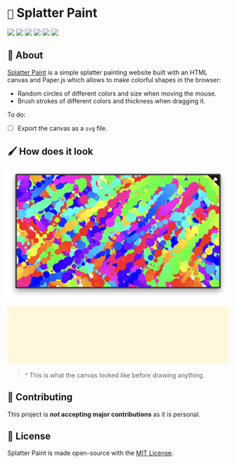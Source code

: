 # ```🎨``` Splatter Paint

![](https://img.shields.io/github/languages/top/javierzaleta/splatter-paint?color=red)
![](https://img.shields.io/github/languages/count/javierzaleta/splatter-paint)
![](https://img.shields.io/github/license/javierzaleta/splatter-paint)
[![](https://img.shields.io/badge/language-en-yellow.svg)](https://github.com/javierzaleta/splatter-paint/blob/main/README.md)
[![](https://img.shields.io/badge/idioma-es-yellow.svg)](https://github.com/javierzaleta/splatter-paint/blob/main/es/README.md)
![](https://img.shields.io/github/stars/javierzaleta/splatter-paint?style=social)

## 🍱 About

[Splatter Paint](https://splatterpaint.vercel.app/) is a simple splatter painting website built with an HTML canvas and Paper.js which allows to make colorful shapes in the browser: 

- Random circles of different colors and size when moving the mouse.
- Brush strokes of different colors and thickness when dragging it.

To do:
- [ ] Export the canvas as a ```svg``` file.

## 🖌 How does it look

![](assets/canvas.png)

![](assets/canvas.svg)

> ^ This is what the canvas looked like before drawing anything.

## 🔧 Contributing

This project is **_not_ accepting major contributions** as it is personal.

## 📜 License

Splatter Paint is made open-source with the [MIT License](https://github.com/javierzaleta/splatter-paint/blob/main/LICENSE).
